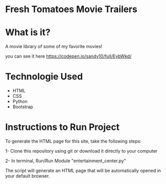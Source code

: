 # Fresh Tomatoes Movie Trailers

# What is it?

A movie library of some of my favorite movies!

you can see it here https://codepen.io/sandy10/full/EybWkd/

# Technologie Used
- HTML
- CSS
- Python
- Bootstrap

# Instructions to Run Project

To generate the HTML page for this site, take the following steps:

   1- Clone this repository using git or download it directly to your computer

   2- In terminal, Run/Run Module "entertainment_center.py"

The script will generate an HTML page that will be automatically opened in your default browser. 
